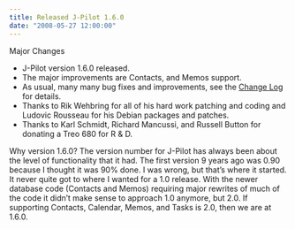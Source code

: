 ```yaml
---
title: Released J-Pilot 1.6.0
date: "2008-05-27 12:00:00"
---
```


Major Changes
* J-Pilot version 1.6.0 released.
* The major improvements are Contacts, and Memos support.
* As usual, many many bug fixes and improvements, see the [Change Log](../../doc/changelog) for details.
* Thanks to Rik Wehbring for all of his hard work patching and coding and Ludovic Rousseau for his Debian packages and patches.
* Thanks to Karl Schmidt, Richard Mancussi, and Russell Button for donating a Treo 680 for R & D.

Why version 1.6.0? The version number for J-Pilot has always been about the level of functionality that it had. The first version 9 years ago was 0.90 because I thought it was 90% done. I was wrong, but that’s where it started. It never quite got to where I wanted for a 1.0 release. With the newer database code (Contacts and Memos) requiring major rewrites of much of the code it didn’t make sense to approach 1.0 anymore, but 2.0. If supporting Contacts, Calendar, Memos, and Tasks is 2.0, then we are at 1.6.0.


